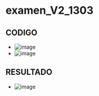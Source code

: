 # examen_V2_1303
## CODIGO
- ![image](https://github.com/user-attachments/assets/9065eb08-f3b4-41c1-9e83-eaaeb8da1bbe)
- ![image](https://github.com/user-attachments/assets/1c1d36ac-a3da-4177-b62b-441d9cc3587a)
## RESULTADO
- ![image](https://github.com/user-attachments/assets/65b8ad07-29c5-446b-823b-9e1c3e251c17)
